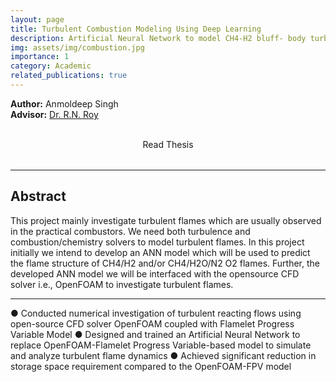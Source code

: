 ```yaml
---
layout: page
title: Turbulent Combustion Modeling Using Deep Learning
description: Artificial Neural Network to model CH4-H2 bluff- body turbulent combustion
img: assets/img/combustion.jpg
importance: 1
category: Academic
related_publications: true
---
```


**Author:** Anmoldeep Singh  
**Advisor:** [Dr. R.N. Roy](https://iitgoa.ac.in/SMS-faculty-profile/?uid=rudra&&exp=ME)

<div style="display: flex; justify-content: center; gap: 2rem; align-items: center; margin-bottom: 2rem;">

  <a href="/assets/pdf/BTech_Thesis.pdf" target="_blank" style="text-decoration: none; text-align: center;">
    <i class="fas fa-file-pdf fa-3x"></i><br>
    <span>Read Thesis</span>
  </a>

</div>

---

## **Abstract**

This project mainly investigate turbulent flames which are usually observed in the practical combustors. We need both turbulence and combustion/chemistry solvers to model turbulent flames. In this project initially we intend to develop an ANN model which will be used to predict the flame structure of CH4/H2 and/or CH4/H2O/N2 O2 flames. Further, the developed ANN model we will be interfaced with the opensource CFD solver i.e., OpenFOAM to investigate turbulent flames. 

---

● Conducted numerical investigation of turbulent reacting flows using open-source
CFD solver OpenFOAM coupled with Flamelet Progress Variable Model
● Designed and trained an Artificial Neural Network to replace OpenFOAM-Flamelet
Progress Variable-based model to simulate and analyze turbulent flame dynamics
● Achieved significant reduction in storage space requirement compared to the
OpenFOAM-FPV model